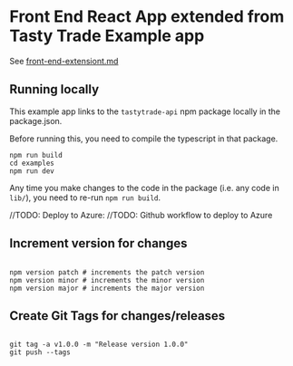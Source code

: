 # Front End React App extended from Tasty Trade Example app

See [front-end-extensiont.md](./front-end-extensions.md)

## Running locally

This example app links to the `tastytrade-api` npm package locally in the package.json.

Before running this, you need to compile the typescript in that package.

```node
npm run build
cd examples
npm run dev
```

Any time you make changes to the code in the package (i.e. any code in `lib/`), you need to re-run `npm run build`.

//TODO: Deploy to Azure:
//TODO: Github workflow to deploy to Azure

## Increment version for changes

```node

npm version patch # increments the patch version
npm version minor # increments the minor version
npm version major # increments the major version

```

## Create Git Tags for changes/releases

```git

git tag -a v1.0.0 -m "Release version 1.0.0"
git push --tags

```
